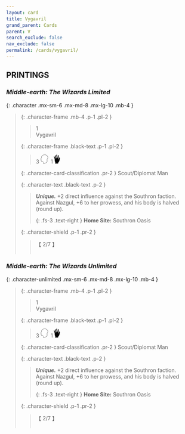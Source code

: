 ```yaml
---
layout: card
title: Vygavril
grand_parent: Cards
parent: V
search_exclude: false
nav_exclude: false
permalink: /cards/vygavril/
---
```


## PRINTINGS


### _Middle-earth: The Wizards Limited_

{: .character .mx-sm-6 .mx-md-8 .mx-lg-10 .mb-4 }
> {: .character-frame .mb-4 .p-1 .pl-2 }
> > <div class="card-mp">1</div>
> > <div class="character-card-name">Vygavril</div>
>
> {: .character-frame .black-text .p-1 .pl-2 }
> > 3 ![](/assets/images/mind.svg)&ensp;1![](/assets/images/di.svg)
>
> {: .character-card-classification .pr-2 }
> Scout/Diplomat Man
>
> {: .character-text .black-text .p-2 }
> > _**Unique.**_ +2 direct influence against the Southron faction. Against Nazgul, +6 to her prowess, and his body is halved (round up).   
> > 
> > {: .fs-3 .text-right } 
> > **Home Site:** Southron Oasis 
>
> {: .character-shield .p-1 .pr-2 }
> > <div class="card-shield">【 2/7 】</div>
> > <div class="card-corruption">&nbsp;</div>

### _Middle-earth: The Wizards Unlimited_

{: .character-unlimited .mx-sm-6 .mx-md-8 .mx-lg-10 .mb-4 }
> {: .character-frame .mb-4 .p-1 .pl-2 }
> > <div class="card-mp">1</div>
> > <div class="character-card-name">Vygavril</div>
>
> {: .character-frame .black-text .p-1 .pl-2 }
> > 3 ![](/assets/images/mind.svg)&ensp;1![](/assets/images/di.svg)
>
> {: .character-card-classification .pr-2 }
> Scout/Diplomat Man
>
> {: .character-text .black-text .p-2 }
> > _**Unique.**_ +2 direct influence against the Southron faction. Against Nazgul, +6 to her prowess, and his body is halved (round up).   
> > 
> > {: .fs-3 .text-right } 
> > **Home Site:** Southron Oasis 
>
> {: .character-shield .p-1 .pr-2 }
> > <div class="card-shield">【 2/7 】</div>
> > <div class="card-corruption">&nbsp;</div>
